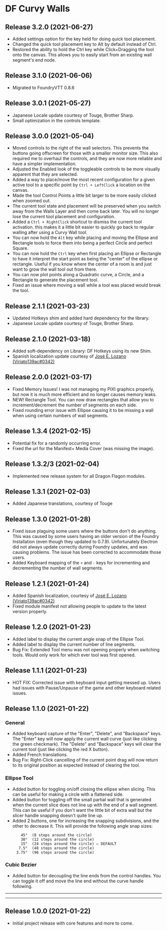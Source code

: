 # DF Curvy Walls

## Release 3.2.0 (2021-06-27)
- Added settings option for the key held for doing quick tool placement.
- Changed the quick tool placement key to Alt by default instead of Ctrl.
- Restored the ability to hold the Ctrl key while Click+Dragging the tool onto the canvas. This allows you to easily start from an existing wall segment's end node.

## Release 3.1.0 (2021-06-06)
- Migrated to FoundryVTT 0.8.6

## Release 3.0.1 (2021-05-27)
- Japanese Locale update courtesy of Touge, Brother Sharp.
- Small optimization in the controls template.

## Release 3.0.0 (2021-05-04)
- Moved controls to the right of the wall selectors. This prevents the buttons going offscreen for those with a smaller monitor size. This also required me to overhaul the controls, and they are now more reliable and have a simpler implementation.
- Adjusted the Enabled look of the toggleable controls to be more visually apparent that they are selected.
- Added a way to place/move the most recent configuration for a given active tool to a specific point by `Ctrl + LeftClick` a location on the canvas.
- Made the tool Control Points a little bit larger to be more easily clicked when zoomed out.
- The current tool state and placement will be preserved when you switch away from the Walls Layer and then come back later. You will no longer lose the current tool placement and configuration.
- Added a `Ctrl + RightClick` shortcut to dismiss the current tool activation. this makes it a little bit easier to quickly go back to regular walling after using a Curvy Wall tool.
- You can now hold the `Alt` key while placing and moving the Ellipse and Rectangle tools to force them into being a perfect Circle and perfect Square.
- You can now hold the `Ctrl` key when first placing an Ellipse or Rectangle to have it interpret the start point as being the "center" of the ellipse or rectangle. Useful if you know where the center of a room is and just want to grow the wall tool out from there.
- You can now plot points along a Quadratic curve, a Circle, and a Rectangle to generate the placement tool.
- Fixed an issue where moving a wall while a tool was placed would break the tool.

## Release 2.1.1 (2021-03-23)
- Updated Hotkeys shim and added hard dependency for the library.
- Japanese Locale update courtesy of Touge, Brother Sharp.

## Release 2.1.0 (2021-03-18)
- Added soft-dependency on Library: DF Hotkeys using its new Shim.
- Spanish localization update courtesy of [José E. Lozano (Viriato139ac#0342)](https://github.com/lozalojo)

## Release 2.0.0 (2021-03-17)
- Fixed Memory Issues! I was not managing my PIXI graphics properly, but now it is much more efficient and no longer causes memory leaks.
- NEW! Rectangle Tool. You can now draw rectangles that allow you to increment/decrement the number of segments on each side.
- Fixed rounding error issue with Ellipse causing it to be missing a wall when using certain numbers of wall segments.

## Release 1.3.4 (2021-02-15)
- Potential fix for a randomly occurring error.
- Fixed the url for the Manifest+ Media Cover (was missing the image).

## Release 1.3.2/3 (2021-02-04)
- Implemented new release system for all Dragon Flagon modules.

## Release 1.3.1 (2021-02-03)
- Added Japanese translations, courtesy of Touge

## Release 1.3.0 (2021-01-28)
- Fixed issue plaguing some users where the buttons don't do anything. This was caused by some users having an older version of the Foundry Installation (even though they updated to 0.7.9). Unfortunately Electron did not always update correctly during Foundry updates, and was causing problems. The issue has been corrected to accommodate those users.
- Added Keyboard mapping of the `+` and `-` keys for incrementing and decrementing the number of wall segments.

## Release 1.2.1 (2021-01-24)
- Added Spanish localization, courtesy of [José E. Lozano (Viriato139ac#0342)](https://github.com/lozalojo)
- Fixed module manifest not allowing people to update to the latest version properly.

## Release 1.2.0 (2021-01-23)
- Added label to display the current angle snap of the Ellipse Tool.
- Added label to display the current number of line segments.
- Bug Fix: Extended Tool menu was not opening properly when switching tools. Would only work for which ever tool was first opened.

## Release 1.1.1 (2021-01-23)
- HOT FIX: Corrected issue with keyboard input getting messed up. Users had issues with Pause/Unpause of the game and other keyboard related issues.

## Release 1.1.0 (2021-01-22)

### General

- Added keyboard capture of the "Enter", "Delete", and "Backspace" keys. The "Enter" key will now apply the current wall curve (just like clicking the green checkmark). The "Delete" and "Backspace" keys will clear the current tool (just like clicking the red X button).
- Added French translations.
- Bug Fix: Right-Click cancelling of the current point drag will now return to its original position as expected instead of clearing the tool.

### Ellipse Tool
- Added button for toggling on/off closing the ellipse when slicing. This can be useful for making a circle with a flattened side.
- Added button for toggling off the small partial wall that is generated when the current slice does not line up with the end of a wall segment. This can be useful if you don't want the little bit of extra wall but the slicer handle snapping doesn't quite line up.
- Added 2 buttons, one for increasing the snapping subdivisions, and the other to decrease it. This will provide the following angle snap sizes:
```
	   45°	(8 steps around the circle)
	   30°	(12 steps around the circle)
	   15°	(24 steps around the circle) ⇐ DEFAULT
	  7.5°	(48 steps around the circle)
	 3.75°	(96 steps around the circle)
```

### Cubic Bezier

- Added button for decoupling the line ends from the control handles. You can toggle it off and move the line end without the curve handle following.

---
---

## Release 1.0.0 (2021-01-22)
- Initial project release with core features and more to come.